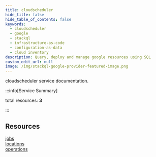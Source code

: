 ```yaml
---
title: cloudscheduler
hide_title: false
hide_table_of_contents: false
keywords:
  - cloudscheduler
  - google
  - stackql
  - infrastructure-as-code
  - configuration-as-data
  - cloud inventory
description: Query, deploy and manage google resources using SQL
custom_edit_url: null
image: /img/stackql-google-provider-featured-image.png
---
```


cloudscheduler service documentation.

:::info[Service Summary]

total resources: __3__  

:::

## Resources
<div class="row">
<div class="providerDocColumn">
<a href="/cloudscheduler/jobs/">jobs</a><br />
<a href="/cloudscheduler/locations/">locations</a>
</div>
<div class="providerDocColumn">
<a href="/cloudscheduler/operations/">operations</a>
</div>
</div>